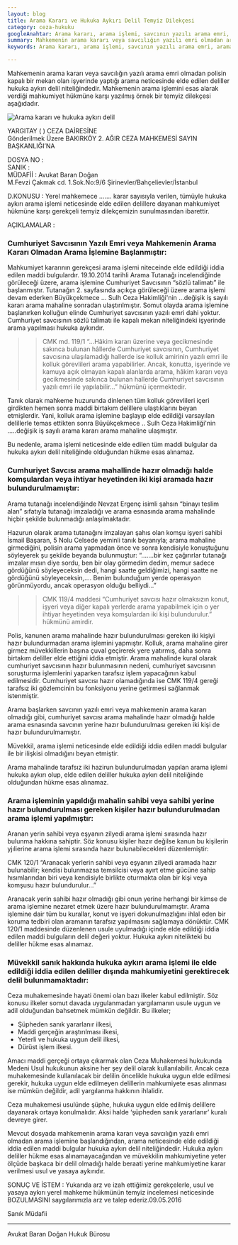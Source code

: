 ```yaml
---
layout: blog
title: Arama Kararı ve Hukuka Aykırı Delil Temyiz Dilekçesi
category: ceza-hukuku
googleAnahtar: Arama kararı, arama işlemi, savcının yazılı arama emri, arama tutanağı, hukuka aykırı elde edilen delil, temyiz dilekçesi örneği, istanbul avukat, hukuk bürosu
summary: Mahkemenin arama kararı veya savcılığın yazılı emri olmadan arama işlemi yapılamaz. Aksi takdirde elde edilen deliller, hukuka aykırı delil sayılıp hükme esas alınamaz. Hukuka aykırı arama işlemine dayalı mahkumiyet kararına karşı temyiz dilekçemizdir. 
keywords: Arama kararı, arama işlemi, savcının yazılı arama emri, arama tutanağı, hukuka aykırı elde edilen delil, temyiz dilekçesi örneği, istanbul avukat, hukuk bürosu

---
```

  


Mahkemenin arama kararı veya savcılığın yazılı arama emri olmadan polisin kapalı bir mekan olan işyerinde yaptığı arama neticesinde elde edilen deliller hukuka aykırı delil niteliğindedir. Mahkemenin arama işlemini esas alarak verdiği mahkumiyet hükmüne karşı yazılmış örnek bir temyiz dilekçesi aşağıdadır.


![Arama kararı ve hukuka aykırı delil](https://camo.githubusercontent.com/d6e21f7765ca395355c37fffd09b270409d648eb/687474703a2f2f692e68697a6c69726573696d2e636f6d2f4e576c6b47502e6a7067 "Arama Kararı ve Hukuka Aykırı Delil")



YARGITAY (  ) CEZA DAİRESİNE        
Gönderilmek Üzere
BAKIRKÖY 2. AĞIR CEZA MAHKEMESİ SAYIN BAŞKANLIĞI’NA


DOSYA NO     	:               
SANIK	 	      :           
MÜDAFİİ	 	: Avukat Baran Doğan              
M.Fevzi Çakmak cd. 1.Sok.No:9/6 Şirinevler/Bahçelievler/İstanbul


D.KONUSU	 	: Yerel mahkemece ....... karar sayısıyla verilen, tümüyle hukuka aykırı arama işlemi neticesinde elde edilen delillere dayanan mahkumiyet hükmüne karşı gerekçeli temyiz dilekçemizin sunulmasından ibarettir.


AÇIKLAMALAR	:


### Cumhuriyet Savcısının Yazılı Emri veya Mahkemenin Arama Kararı Olmadan Arama İşlemine Başlanmıştır:


Mahkumiyet kararının gerekçesi arama işlemi niteceinde elde edildiği iddia edilen maddi bulgulardır. 19.10.2014 tarihli Arama Tutanağı incelendiğinde görüleceği üzere, arama işlemine Cumhuriyet Savcısının “sözlü talimatı” ile başlanmıştır. Tutanağın 2. sayfasında açıkça görüleceği üzere arama işlemi devam ederken Büyükçekmece ... Sulh Ceza Hakimliği'nin ...değişik iş sayılı kararı arama mahaline sonradan ulaştırılmıştır. Somut olayda arama işlemine başlanırken kolluğun elinde Cumhuriyet savcısının yazılı emri dahi yoktur. Cumhuriyet savcısının sözlü talimatı ile kapalı mekan niteliğindeki işyerinde arama yapılması hukuka aykırıdır.   

>>CMK md. 119/1 “…Hâkim kararı üzerine veya gecikmesinde sakınca bulunan hâllerde Cumhuriyet savcısının, Cumhuriyet savcısına ulaşılamadığı hallerde ise kolluk amirinin yazılı emri ile kolluk görevlileri arama yapabilirler.  Ancak, konutta, işyerinde ve kamuya açık olmayan kapalı alanlarda arama, hâkim kararı veya gecikmesinde sakınca bulunan hallerde Cumhuriyet savcısının yazılı emri ile yapılabilir…”  hükmünü içermektedir.

Tanık olarak mahkeme huzurunda dinlenen tüm kolluk görevlileri içeri girdikten hemen sonra maddi birtakım delillere ulaştıklarını beyan etmişlerdir. Yani, kolluk arama işlemine başlayıp elde edildiği varsayılan delillerle temas ettikten sonra Büyükçekmece .. Sulh Ceza Hakimliği'nin .....değişik iş sayılı arama kararı arama mahaline ulaşmıştır.

Bu nedenle, arama işlemi neticesinde elde edilen tüm maddi bulgular da hukuka aykırı delil niteliğinde olduğundan hükme esas alınamaz.







### Cumhuriyet Savcısı arama mahallinde hazır olmadığı halde komşulardan veya ihtiyar heyetinden iki kişi aramada hazır bulundurulmamıştır:

Arama tutanağı incelendiğinde Nevzat Ergenç isimli şahsın “binayı teslim alan” sıfatıyla tutanağı imzaladığı ve arama esnasında arama mahalinde hiçbir şekilde bulunmadığı anlaşılmaktadır.

Hazurun olarak arama tutanağını imzalayan şahıs olan komşu işyeri sahibi İsmail Başaran, 5 Nolu Celsede yeminli tanık beyanıyla; arama mahaline girmediğini, polisin arama yapmadan önce ve sonra kendisiyle konuştuğunu söyleyerek şu şekilde beyanda bulunmuştur:  “…….bir kez çağırırlar tutanağı imzalar mısın diye sordu, ben bir olay görmedim dedim, memur sadece gördüğünü söyleyeceksin dedi, hangi saatte geldiğimizi, hangi saatte ne gördüğünü söyleyeceksin,…. Benim bulunduğum yerde operasyon görünmüyordu, ancak operasyon olduğu belliydi...”

>>CMK 119/4 maddesi “Cumhuriyet savcısı hazır olmaksızın konut, işyeri veya diğer kapalı yerlerde arama yapabilmek için o yer ihtiyar heyetinden veya komşulardan iki kişi bulundurulur.” hükmünü amirdir.

Polis, kanunen arama mahalinde hazır bulundurulması gereken iki kişiyi hazır bulundurmadan arama işlemini yapmıştır. Kolluk, arama mahaline girer girmez müvekkillerin başına çuval geçirerek yere yatırmış, daha sonra birtakım deliller elde ettiğini iddia etmiştir. Arama mahalinde kural olarak cumhuriyet savcısının hazır bulunmasının nedeni, cumhuriyet savcısının soruşturma işlemlerini yaparken tarafsız işlem yapacağının kabul edilmesidir. Cumhuriyet savcısı hazır olamadığında ise CMK 119/4 gereği tarafsız iki gözlemcinin bu fonksiyonu yerine getirmesi sağlanmak istenmiştir.

Arama başlarken savcının yazılı emri veya mahkemenin arama kararı olmadığı gibi, cumhuriyet savcısı arama mahalinde hazır olmadığı halde arama esnasında savcının yerine hazır bulundurulması gereken iki kişi de hazır bulundurulmamıştır.

Müvekkil, arama işlemi neticesinde elde edildiği iddia edilen maddi bulgular ile bir ilişkisi olmadığını beyan etmiştir.

Arama mahalinde tarafsız iki hazirun bulundurulmadan yapılan arama işlemi hukuka aykırı olup, elde edilen deliller hukuka aykırı delil niteliğinde olduğundan hükme esas alınamaz.



### Arama işleminin yapıldığı mahalin sahibi veya sahibi yerine hazır bulundurulması gereken kişiler hazır bulundurulmadan arama işlemi yapılmıştır:

Aranan yerin sahibi veya eşyanın zilyedi arama işlemi sırasında hazır bulunma hakkına sahiptir. Söz konusu kişiler hazır değilse kanun bu kişilerin yjılierine arama işlemi sırasında hazır bulunabilecekleri düzenlemiştir:

CMK 120/1 “Aranacak yerlerin sahibi veya eşyanın zilyedi aramada hazır bulunabilir; kendisi bulunmazsa temsilcisi veya ayırt etme gücüne sahip hısımlarından biri veya kendisiyle birlikte oturmakta olan bir kişi veya komşusu hazır bulundurulur…”

Aranacak yerin sahibi hazır olmadığı gibi onun yerine herhangi bir kimse de arama işlemine nezaret etmek üzere hazır bulundurulmamıştır. Arama işlemine dair tüm bu kurallar, konut ve işyeri dokunulmazlığını ihlal eden bir koruma tedbiri olan aramanın tarafsız yapılmasını sağlamaya dönüktür. CMK 120/1 maddesinde düzenlenen usule uyulmadığı içinde elde edildiği iddia edilen maddi bulguların delil değeri yoktur. Hukuka aykırı nitelikteki bu deliller hükme esas alınamaz.


### Müvekkil sanık hakkında hukuka aykırı arama işlemi ile elde edildiği iddia edilen deliller dışında  mahkumiyetini gerektirecek delil bulunmamaktadır:

Ceza muhakemesinde  hayati önemi olan bazı ilkeler kabul edilmiştir. Söz konusu ilkeler  somut davada uygulanmadan yargılamanın usule uygun ve adil olduğundan bahsetmek mümkün değildir. Bu ilkeler;


* Şüpheden sanık yararlanır ilkesi,			
* Maddi gerçeğin araştırılması ilkesi,				
* Yeterli ve hukuka uygun delil ilkesi,				
* Dürüst işlem ilkesi.

Amacı maddi gerçeği ortaya  çıkarmak olan Ceza Muhakemesi hukukunda  Medeni Usul hukukunun  aksine her şey delil olarak kullanılabilir. Ancak ceza muhakemesinde kullanılacak bir delilin öncelikle hukuka uygun elde edilmesi gerekir, hukuka uygun elde edilmeyen delillerin mahkumiyete esas alınması ise mümkün değildir, adil yargılanma hakkının ihlalidir. 

Ceza muhakemesi usulünde şüphe, hukuka uygun elde edilmiş delillere dayanarak ortaya konulmalıdır. Aksi halde ‘şüpheden sanık yararlanır’ kuralı devreye girer.    

Mevcut dosyada mahkemenin arama kararı veya savcılığın yazılı emri olmadan arama işlemine başlandığından, arama neticesinde elde edildiği iddia edilen maddi bulgular hukuka aykırı delil niteliğindedir. Hukuka aykırı deliller hükme esas alınamayacağından ve  müvekkilin mahkumiyetine yeter ölçüde başkaca bir delil olmadığı halde beraati yerine mahkumiyetine karar verilmesi usul ve yasaya aykırıdır.




SONUÇ VE İSTEM		:	Yukarıda arz ve izah ettiğimiz gerekçelerle, usul ve yasaya aykırı yerel mahkeme hükmünün temyiz incelemesi neticesinde BOZULMASINI saygılarımızla arz ve talep ederiz.09.05.2016


Sanık  Müdafii


______________________________________________________________________________________________________________________________________


Avukat Baran Doğan Hukuk Bürosu
		   
